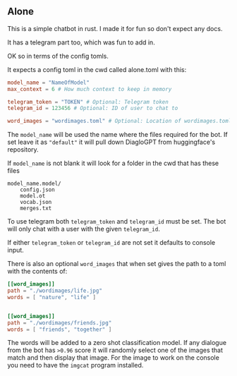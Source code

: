 Alone
---


This is a simple chatbot in rust. I made it for fun so don't expect any
docs.

It has a telegram part too, which was fun to add in.

OK so in terms of the config tomls.

It expects a config toml in the cwd called alone.toml with this:

```toml
model_name = "NameOfModel"
max_context = 6 # How much context to keep in memory

telegram_token = "TOKEN" # Optional: Telegram token
telegram_id = 123456 # Optional: ID of user to chat to

word_images = "wordimages.toml" # Optional: Location of wordimages.toml
```

The `model_name` will be used the name where the files required
for the bot. If set leave it as ``"default"`` it will pull down
DiagloGPT from huggingface's repository.

If `model_name` is not blank it will look for a folder in
the cwd that has these files

```
model_name.model/
    config.json
    model.ot
    vocab.json
    merges.txt
```

To use telegram both `telegram_token` and `telegram_id` must be set.
The bot will only chat with a user with the given `telegram_id`.

If either `telegram_token` or `telegram_id` are not set it defaults to console input.

There is also an optional `word_images` that when set gives the path
to a toml with the contents of:


```toml
[[word_images]]
path = "./wordimages/life.jpg"
words = [ "nature", "life" ]


[[word_images]]
path = "./wordimages/friends.jpg"
words = [ "friends", "together" ]
```

The words will be added to a zero shot classification model. If any
dialogue from the bot has `>0.96` score it will randomly select one
of the images that match and then display that image. For the image
to work on the console you need to have the `imgcat` program
installed.
